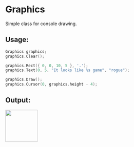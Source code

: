 # Graphics
Simple class for console drawing.

## Usage:
```c++
Graphics graphics;
graphics.Clear();

graphics.Rect({ 0, 0, 10, 5 }, '.');
graphics.Text(0, 5, "It looks like %s game", "rogue");

graphics.Draw();
graphics.Cursor(0, graphics.height - 4);
```
## Output:
<image width="100px" src="https://github.com/ts-vadim/Console-Graphics/blob/main/view.png">
